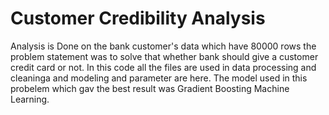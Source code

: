 # Customer Credibility Analysis 
Analysis is Done on the bank customer's data which have 80000 rows the problem statement was to solve that whether bank should give a customer credit card or not.
In this code all the files are used in data processing and cleaninga and modeling and parameter are here. The model used in this probelem which gav the best result was Gradient Boosting Machine Learning. 
